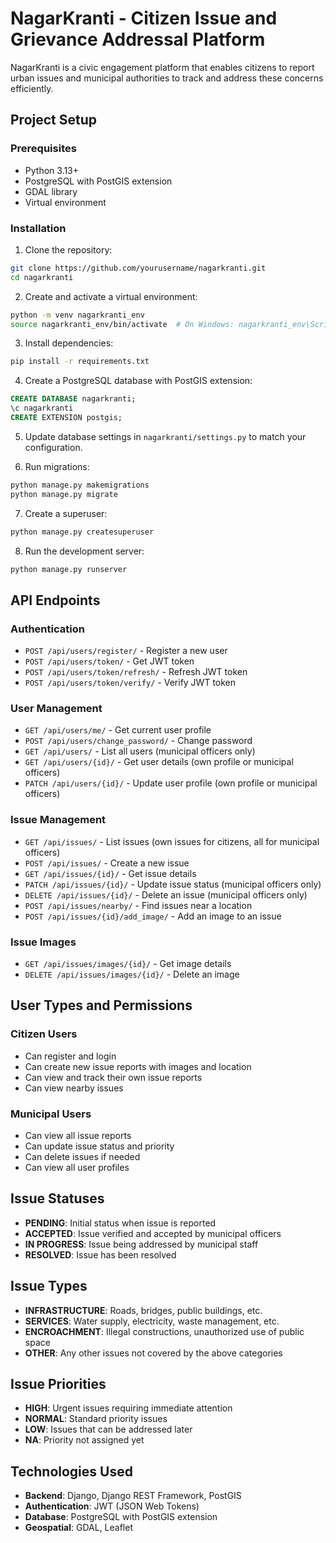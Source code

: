 # NagarKranti - Citizen Issue and Grievance Addressal Platform

NagarKranti is a civic engagement platform that enables citizens to report urban issues and municipal authorities to track and address these concerns efficiently.

## Project Setup

### Prerequisites

- Python 3.13+
- PostgreSQL with PostGIS extension
- GDAL library
- Virtual environment

### Installation

1. Clone the repository:
```bash
git clone https://github.com/yourusername/nagarkranti.git
cd nagarkranti
```

2. Create and activate a virtual environment:
```bash
python -m venv nagarkranti_env
source nagarkranti_env/bin/activate  # On Windows: nagarkranti_env\Scripts\activate
```

3. Install dependencies:
```bash
pip install -r requirements.txt
```

4. Create a PostgreSQL database with PostGIS extension:
```sql
CREATE DATABASE nagarkranti;
\c nagarkranti
CREATE EXTENSION postgis;
```

5. Update database settings in `nagarkranti/settings.py` to match your configuration.

6. Run migrations:
```bash
python manage.py makemigrations
python manage.py migrate
```

7. Create a superuser:
```bash
python manage.py createsuperuser
```

8. Run the development server:
```bash
python manage.py runserver
```

## API Endpoints

### Authentication

- `POST /api/users/register/` - Register a new user
- `POST /api/users/token/` - Get JWT token
- `POST /api/users/token/refresh/` - Refresh JWT token
- `POST /api/users/token/verify/` - Verify JWT token

### User Management

- `GET /api/users/me/` - Get current user profile
- `POST /api/users/change_password/` - Change password
- `GET /api/users/` - List all users (municipal officers only)
- `GET /api/users/{id}/` - Get user details (own profile or municipal officers)
- `PATCH /api/users/{id}/` - Update user profile (own profile or municipal officers)

### Issue Management

- `GET /api/issues/` - List issues (own issues for citizens, all for municipal officers)
- `POST /api/issues/` - Create a new issue
- `GET /api/issues/{id}/` - Get issue details
- `PATCH /api/issues/{id}/` - Update issue status (municipal officers only)
- `DELETE /api/issues/{id}/` - Delete an issue (municipal officers only)
- `POST /api/issues/nearby/` - Find issues near a location
- `POST /api/issues/{id}/add_image/` - Add an image to an issue

### Issue Images

- `GET /api/issues/images/{id}/` - Get image details
- `DELETE /api/issues/images/{id}/` - Delete an image

## User Types and Permissions

### Citizen Users
- Can register and login
- Can create new issue reports with images and location
- Can view and track their own issue reports
- Can view nearby issues

### Municipal Users
- Can view all issue reports
- Can update issue status and priority
- Can delete issues if needed
- Can view all user profiles

## Issue Statuses

- **PENDING**: Initial status when issue is reported
- **ACCEPTED**: Issue verified and accepted by municipal officers
- **IN PROGRESS**: Issue being addressed by municipal staff
- **RESOLVED**: Issue has been resolved

## Issue Types

- **INFRASTRUCTURE**: Roads, bridges, public buildings, etc.
- **SERVICES**: Water supply, electricity, waste management, etc.
- **ENCROACHMENT**: Illegal constructions, unauthorized use of public space
- **OTHER**: Any other issues not covered by the above categories

## Issue Priorities

- **HIGH**: Urgent issues requiring immediate attention
- **NORMAL**: Standard priority issues
- **LOW**: Issues that can be addressed later
- **NA**: Priority not assigned yet

## Technologies Used

- **Backend**: Django, Django REST Framework, PostGIS
- **Authentication**: JWT (JSON Web Tokens)
- **Database**: PostgreSQL with PostGIS extension
- **Geospatial**: GDAL, Leaflet